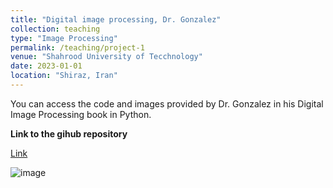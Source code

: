 ```yaml
---
title: "Digital image processing, Dr. Gonzalez"
collection: teaching
type: "Image Processing"
permalink: /teaching/project-1
venue: "Shahrood University of Tecchnology"
date: 2023-01-01
location: "Shiraz, Iran"
---
```


You can access the code and images provided by Dr. Gonzalez in his Digital Image Processing book in Python.


**Link to the gihub repository**

[Link](https://github.com/PouyaSonej/Image-processing_GonalezBook.git)

![image]()

